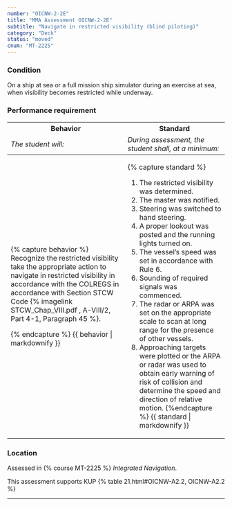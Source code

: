 ```yaml
---
number: "OICNW-2-2E"
title: "MMA Assessment OICNW-2-2E"
subtitle: "Navigate in restricted visibility (blind piloting)"
category: "Deck"
status: "moved"
cnum: "MT-2225"
---
```

### Condition

On a ship at sea or a full mission ship simulator during an exercise at sea, when visibility becomes restricted while underway.

### Performance requirement 

<table width='100%' class='Guidelines'>
 <thead>
 <tr>
     <th class='thirty'>Behavior</th>
     <th class='seventy'>Standard</th>
 </tr>
 <tr>
     <td><em>The student will:</em></td>
     <td><em>During assessment, the student shall, at a minimum:</em></td>
 </tr>
 </thead>
 <tbody>
 

<tr><td>

{% capture behavior %}
Recognize the restricted visibility take the appropriate action to navigate in restricted visibility in accordance with the COLREGS in accordance with Section STCW Code {% imagelink STCW_Chap_VIII.pdf , A-VIII/2, Part 4-1, Paragraph 45  %}.


{% endcapture %}
{{ behavior | markdownify }}

</td><td>

{% capture standard %}
1. The restricted visibility was determined.
2. The master was notified.
3. Steering was switched to hand steering.
4. A proper lookout was posted and the running lights turned on.
5. The vessel’s speed was set in accordance with Rule 6.
6. Sounding of required signals was commenced.
7. The radar or ARPA was set on the appropriate scale to scan at long range for the presence of other vessels.
8. Approaching targets were plotted or the ARPA or radar was used to obtain early warning of risk of collision and determine the speed and direction of relative motion.
{%endcapture %}
{{ standard | markdownify }}

</td></tr>



 </tbody>
 </table>

### Location

Assessed in  {% course  MT-2225 %}  *Integrated Navigation*.

This assessment supports KUP {% table 21.html#OICNW-A2.2, OICNW-A2.2 %}

***


